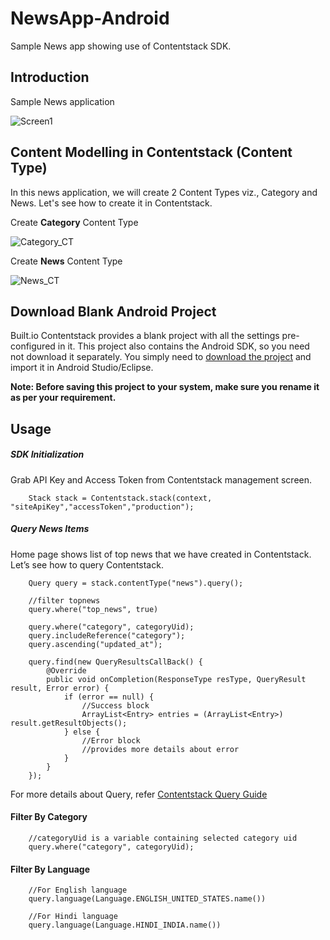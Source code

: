 # NewsApp-Android
Sample News app showing use of Contentstack SDK.

## Introduction
Sample News application

![Screen1][1]

## Content Modelling in Contentstack (Content Type)
In this news application, we will create 2 Content Types viz., Category and News. Let's see how to create it in Contentstack.

Create **Category** Content Type

![Category_CT][2]

Create **News** Content Type

![News_CT][3]

## Download Blank Android Project

Built.io Contentstack provides a blank project with all the settings pre-configured in it. This project also contains the Android SDK, so you need not download it separately. You simply need to [download the project][4] and import it in Android Studio/Eclipse.

**Note: Before saving this project to your system, make sure you rename it as per your requirement.** 

##  Usage
##### SDK Initialization
Grab API Key and Access Token from Contentstack management screen.

        Stack stack = Contentstack.stack(context, "siteApiKey","accessToken","production");

##### Query News Items
Home page shows list of top news that we have created in Contentstack. Let’s see how to query Contentstack. 

        Query query = stack.contentType("news").query();
        
        //filter topnews
        query.where("top_news", true)
        
        query.where("category", categoryUid);
        query.includeReference("category");
        query.ascending("updated_at");
        
        query.find(new QueryResultsCallBack() {
            @Override
            public void onCompletion(ResponseType resType, QueryResult result, Error error) {
                if (error == null) {
                    //Success block
                    ArrayList<Entry> entries = (ArrayList<Entry>) result.getResultObjects();
                } else {
                    //Error block 
                    //provides more details about error
                }
            }
        });

For more details about Query, refer [Contentstack Query Guide][5]

#### Filter By Category
        //categoryUid is a variable containing selected category uid
        query.where("category", categoryUid);

#### Filter By Language 
        //For English language
        query.language(Language.ENGLISH_UNITED_STATES.name())
    
        //For Hindi language
        query.language(Language.HINDI_INDIA.name())
    


  [1]: https://api.contentstack.io/v2/assets/566ad5bd24349fdd77167988/download?uid=blte3fa016ec4c2af0b&AUTHTOKEN=bltefb4f32b56206d8e5bc6cb9e
  [2]: https://api.contentstack.io/v1/uploads/56b85f310ea5e91f35d9ffbb/download?uid=blt0ef50bfc28445d08&AUTHTOKEN=bltefb4f32b56206d8e5bc6cb9e
  [3]: https://api.contentstack.io/v1/uploads/56b85f390ea5e91f35d9ffc6/download?uid=blt04d8d8e7c7c632c5&AUTHTOKEN=bltefb4f32b56206d8e5bc6cb9e
  [4]: http://contentstackandroidsdk.builtapp.io/cs_android_quickstart.zip
  [5]:http://csdocs.builtapp.io/developer/android/query-guide
